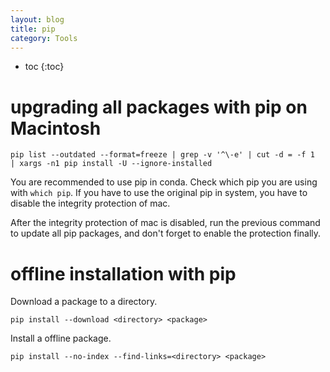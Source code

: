 ```yaml
---
layout: blog
title: pip
category: Tools
---
```


- toc
{:toc}

# upgrading all packages with pip on Macintosh

```shell
pip list --outdated --format=freeze | grep -v '^\-e' | cut -d = -f 1  | xargs -n1 pip install -U --ignore-installed
```

You are recommended to use pip in conda. Check which pip you are using with `which pip`. If you have to use the original pip in system, you have to disable the integrity protection of mac.

After the integrity protection of mac is disabled, run the previous command to update all pip packages, and don't forget to enable the protection finally.

# offline installation with pip

Download a package to a directory.

```shell
pip install --download <directory> <package>
```

Install a offline package.

```shell
pip install --no-index --find-links=<directory> <package>
```


